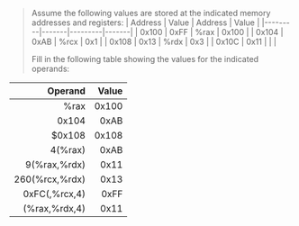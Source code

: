 > Assume the following values are stored at the indicated memory addresses and
registers:
> | Address | Value | Address | Value |
> |---------|-------|---------|-------|
> | 0x100   | 0xFF  | %rax    | 0x100 |
> | 0x104   | 0xAB  | %rcx    | 0x1   |
> | 0x108   | 0x13  | %rdx    | 0x3   |
> | 0x10C   | 0x11  |         |       |
> 
> Fill in the following table showing the values for the indicated operands:

|        Operand | Value |
|---------------:|------:|
|           %rax | 0x100 |
|          0x104 |  0xAB |
|         $0x108 | 0x108 |
|        4(%rax) |  0xAB |
|   9(%rax,%rdx) |  0x11 |
| 260(%rcx,%rdx) |  0x13 |
|  0xFC(,%rcx,4) |  0xFF |
|  (%rax,%rdx,4) |  0x11 |
